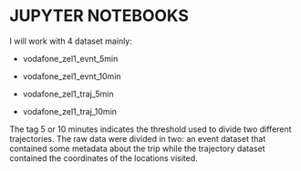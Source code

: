# JUPYTER NOTEBOOKS

I will work with 4 dataset mainly:

- vodafone_zel1_evnt_5min

- vodafone_zel1_evnt_10min

- vodafone_zel1_traj_5min

- vodafone_zel1_traj_10min

The tag 5 or 10 minutes indicates the threshold used to divide two different trajectories.
The raw data were divided in two: an event dataset that contained some metadata about the trip while 
the trajectory dataset contained the coordinates of the locations visited.



